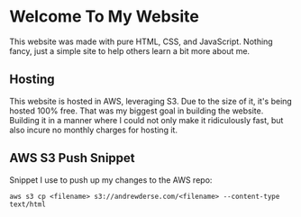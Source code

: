 # Welcome To My Website

This website was made with pure HTML, CSS, and JavaScript.
Nothing fancy, just a simple site to help others learn a bit more about me.

## Hosting

This website is hosted in AWS, leveraging S3. Due to the size of it, it's being hosted 100% free.
That was my biggest goal in building the website. Building it in a manner where I could not only make it ridiculously fast, 
but also incure no monthly charges for hosting it.

## AWS S3 Push Snippet

Snippet I use to push up my changes to the AWS repo:

```
aws s3 cp <filename> s3://andrewderse.com/<filename> --content-type text/html
```